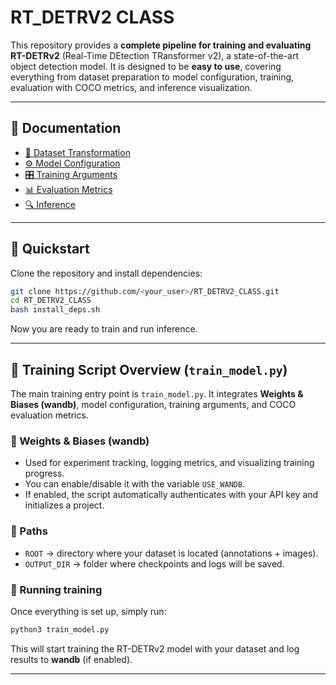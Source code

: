 # RT\_DETRV2 CLASS

This repository provides a **complete pipeline for training and evaluating RT-DETRv2** (Real-Time DEtection TRansformer v2), a state-of-the-art object detection model.
It is designed to be **easy to use**, covering everything from dataset preparation to model configuration, training, evaluation with COCO metrics, and inference visualization.

---

## 📖 Documentation

* [📂 Dataset Transformation](documentation/dataset_transformation.md)
* [⚙️ Model Configuration](documentation/model_configuration.md)
* [🎛️ Training Arguments](documentation/training_arguments.md)
* [📊 Evaluation Metrics](documentation/evaluation_metrics.md)
* [🔍 Inference](documentation/inference.md)

---

## 🚀 Quickstart

Clone the repository and install dependencies:

```bash
git clone https://github.com/<your_user>/RT_DETRV2_CLASS.git
cd RT_DETRV2_CLASS
bash install_deps.sh
```

Now you are ready to train and run inference.

---

## 🧩 Training Script Overview (`train_model.py`)

The main training entry point is `train_model.py`.
It integrates **Weights & Biases (wandb)**, model configuration, training arguments, and COCO evaluation metrics.

### 🔹 Weights & Biases (wandb)

* Used for experiment tracking, logging metrics, and visualizing training progress.
* You can enable/disable it with the variable `USE_WANDB`.
* If enabled, the script automatically authenticates with your API key and initializes a project.

### 🔹 Paths

* `ROOT` → directory where your dataset is located (annotations + images).
* `OUTPUT_DIR` → folder where checkpoints and logs will be saved.

### 🔹 Running training

Once everything is set up, simply run:

```bash
python3 train_model.py
```

This will start training the RT-DETRv2 model with your dataset and log results to **wandb** (if enabled).

---

